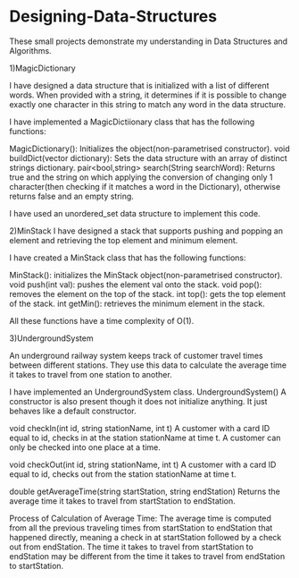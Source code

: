 # Designing-Data-Structures
These small projects demonstrate my understanding in Data Structures and Algorithms.


1)MagicDictionary

I have designed a data structure that is initialized with a list of different words. When provided with a string, it determines if it is possible to change exactly one character in this string to match any word in the data structure.

I have implemented a MagicDictiionary class that has the following functions:

MagicDictionary(): Initializes the object(non-parametrised constructor).
void buildDict(vector<string> dictionary): Sets the data structure with an array of distinct strings dictionary.
pair<bool,string> search(String searchWord): Returns true and the string on which applying the conversion of changing only 1 character(then checking if it matches a word in the Dictionary), otherwise returns false and an empty string.

I have used an unordered_set data structure to implement this code.


2)MinStack
I have designed a stack that supports pushing and popping an element and retrieving the top element and minimum element.

I have created a MinStack class that has the following functions:

MinStack(): initializes the MinStack object(non-parametrised constructor).
void push(int val): pushes the element val onto the stack.
void pop(): removes the element on the top of the stack.
int top(): gets the top element of the stack.
int getMin(): retrieves the minimum element in the stack.

All these functions have a time complexity of O(1).

3)UndergroundSystem

An underground railway system keeps track of customer travel times between different stations. They use this data to calculate the average time it takes to travel from one station to another.

I have implemented an UndergroundSystem 
class.
UndergroundSystem()  A constructor is also present though it does not initialize anything. It just behaves like a default constructor.

void checkIn(int id, string stationName, int t)
A customer with a card ID equal to id, checks in at the station stationName at time t.
A customer can only be checked into one place at a time.

void checkOut(int id, string stationName, int t)
A customer with a card ID equal to id, checks out from the station stationName at time t.

double getAverageTime(string startStation, string endStation)
Returns the average time it takes to travel from startStation to endStation.

Process of Calculation of Average Time:
The average time is computed from all the previous traveling times from startStation to endStation that happened directly, meaning a check in at startStation followed by a check out from endStation.
The time it takes to travel from startStation to endStation may be different from the time it takes to travel from endStation to startStation.






